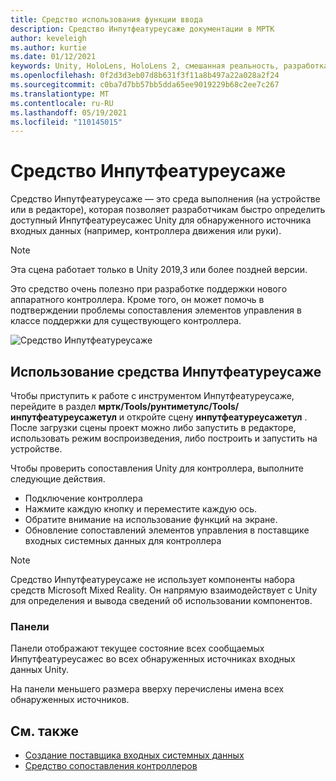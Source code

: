 ```yaml
---
title: Средство использования функции ввода
description: Средство Инпутфеатуреусаже документации в МРТК
author: keveleigh
ms.author: kurtie
ms.date: 01/12/2021
keywords: Unity, HoloLens, HoloLens 2, смешанная реальность, разработка, MRTK
ms.openlocfilehash: 0f2d3d3eb07d8b631f3f11a8b497a22a028a2f24
ms.sourcegitcommit: c0ba7d7bb57bb5dda65ee9019229b68c2ee7c267
ms.translationtype: MT
ms.contentlocale: ru-RU
ms.lasthandoff: 05/19/2021
ms.locfileid: "110145015"
---
```

# <a name="inputfeatureusage-tool"></a>Средство Инпутфеатуреусаже

Средство Инпутфеатуреусаже — это среда выполнения (на устройстве или в редакторе), которая позволяет разработчикам быстро определить доступный Инпутфеатуреусажес Unity для обнаруженного источника входных данных (например, контроллера движения или руки).

> [!NOTE]
> Эта сцена работает только в Unity 2019,3 или более поздней версии.

Это средство очень полезно при разработке поддержки нового аппаратного контроллера. Кроме того, он может помочь в подтверждении проблемы сопоставления элементов управления в классе поддержки для существующего контроллера.

![Средство Инпутфеатуреусаже](../images/controller-mapping-tool/InputFeatureUsages.png)

## <a name="using-the-inputfeatureusage-tool"></a>Использование средства Инпутфеатуреусаже

Чтобы приступить к работе с инструментом Инпутфеатуреусаже, перейдите в раздел **мртк/Tools/рунтиметулс/Tools/инпутфеатуреусажетул** и откройте сцену **инпутфеатуреусажетул** . После загрузки сцены проект можно либо запустить в редакторе, использовать режим воспроизведения, либо построить и запустить на устройстве.

Чтобы проверить сопоставления Unity для контроллера, выполните следующие действия.

- Подключение контроллера
- Нажмите каждую кнопку и переместите каждую ось.
- Обратите внимание на использование функций на экране.
- Обновление сопоставлений элементов управления в поставщике входных системных данных для контроллера

> [!NOTE]
> Средство Инпутфеатуреусаже не использует компоненты набора средств Microsoft Mixed Reality. Он напрямую взаимодействует с Unity для определения и вывода сведений об использовании компонентов.

### <a name="panels"></a>Панели

Панели отображают текущее состояние всех сообщаемых Инпутфеатуреусажес во всех обнаруженных источниках входных данных Unity.

На панели меньшего размера вверху перечислены имена всех обнаруженных источников.

## <a name="see-also"></a>См. также

- [Создание поставщика входных системных данных](../input/create-data-provider.md)
- [Средство сопоставления контроллеров](controller-mapping-tool.md)
